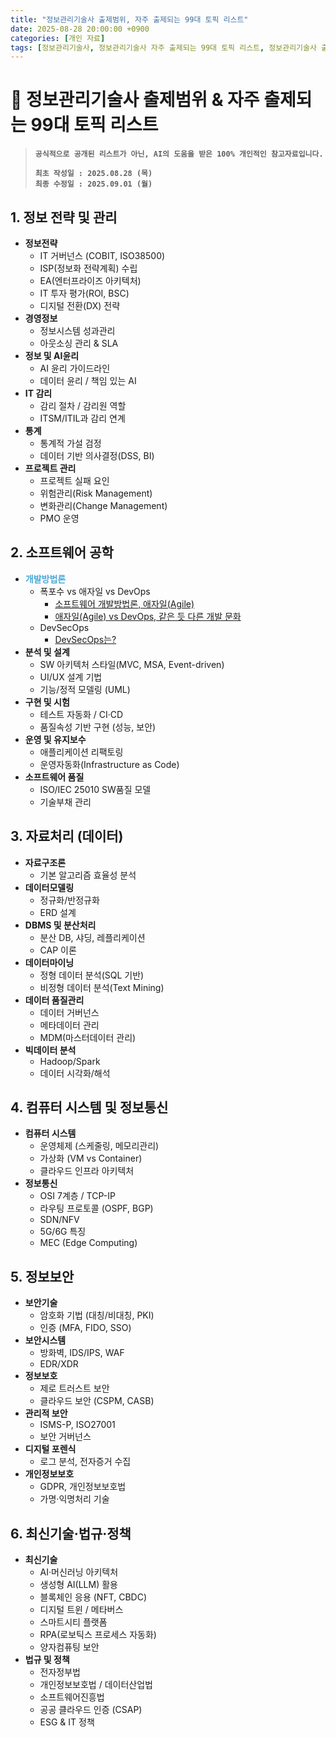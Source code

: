 ```yaml
---
title: "정보관리기술사 출제범위, 자주 출제되는 99대 토픽 리스트"
date: 2025-08-28 20:00:00 +0900
categories: [개인 자료]
tags: [정보관리기술사, 정보관리기술사 자주 출제되는 99대 토픽 리스트, 정보관리기술사 출제범위]
---
```


# 📘 정보관리기술사 출제범위 & 자주 출제되는 99대 토픽 리스트 
> **`공식적으로 공개된 리스트가 아닌, AI의 도움을 받은 100% 개인적인 참고자료입니다.`**
> 
> **`최초 작성일 : 2025.08.28 (목)`**<br>
> **`최종 수정일 : 2025.09.01 (월)`**


## 1. 정보 전략 및 관리
- **정보전략**
    - IT 거버넌스 (COBIT, ISO38500)
    - ISP(정보화 전략계획) 수립
    - EA(엔터프라이즈 아키텍처)
    - IT 투자 평가(ROI, BSC)
    - 디지털 전환(DX) 전략
- **경영정보**
    - 정보시스템 성과관리
    - 아웃소싱 관리 & SLA
- **정보 및 AI윤리**
    - AI 윤리 가이드라인
    - 데이터 윤리 / 책임 있는 AI
- **IT 감리**
    - 감리 절차 / 감리원 역할
    - ITSM/ITIL과 감리 연계
- **통계**
    - 통계적 가설 검정
    - 데이터 기반 의사결정(DSS, BI)
- **프로젝트 관리**
    - 프로젝트 실패 요인
    - 위험관리(Risk Management)
    - 변화관리(Change Management)
    - PMO 운영

## 2. 소프트웨어 공학
- <span style="color:#4AA8D8; font-weight:bold;">개발방법론</span>
    - 폭포수 vs 애자일 vs DevOps
        - [소프트웨어 개발방법론, 애자일(Agile)](https://anhyoin97.github.io/posts/software-agile/)
        - [애자일(Agile) vs DevOps, 같은 듯 다른 개발 문화](https://anhyoin97.github.io/posts/agile-devops/)
    - DevSecOps
        - [DevSecOps는?](https://anhyoin97.github.io/posts/devops-devsecops/)
- **분석 및 설계**
    - SW 아키텍처 스타일(MVC, MSA, Event-driven)
    - UI/UX 설계 기법
    - 기능/정적 모델링 (UML)
- **구현 및 시험**
    - 테스트 자동화 / CI·CD
    - 품질속성 기반 구현 (성능, 보안)
- **운영 및 유지보수**
    - 애플리케이션 리팩토링
    - 운영자동화(Infrastructure as Code)
- **소프트웨어 품질**
    - ISO/IEC 25010 SW품질 모델
    - 기술부채 관리

## 3. 자료처리 (데이터)
- **자료구조론**
    - 기본 알고리즘 효율성 분석
- **데이터모델링**
    - 정규화/반정규화
    - ERD 설계
- **DBMS 및 분산처리**
    - 분산 DB, 샤딩, 레플리케이션
    - CAP 이론
- **데이터마이닝**
    - 정형 데이터 분석(SQL 기반)
    - 비정형 데이터 분석(Text Mining)
- **데이터 품질관리**
    - 데이터 거버넌스
    - 메타데이터 관리
    - MDM(마스터데이터 관리)
- **빅데이터 분석**
    - Hadoop/Spark
    - 데이터 시각화/해석

## 4. 컴퓨터 시스템 및 정보통신
- **컴퓨터 시스템**
    - 운영체제 (스케줄링, 메모리관리)
    - 가상화 (VM vs Container)
    - 클라우드 인프라 아키텍처
- **정보통신**
    - OSI 7계층 / TCP-IP
    - 라우팅 프로토콜 (OSPF, BGP)
    - SDN/NFV
    - 5G/6G 특징
    - MEC (Edge Computing)

## 5. 정보보안
- **보안기술**
    - 암호화 기법 (대칭/비대칭, PKI)
    - 인증 (MFA, FIDO, SSO)
- **보안시스템**
    - 방화벽, IDS/IPS, WAF
    - EDR/XDR
- **정보보호**
    - 제로 트러스트 보안
    - 클라우드 보안 (CSPM, CASB)
- **관리적 보안**
    - ISMS-P, ISO27001
    - 보안 거버넌스
- **디지털 포렌식**
    - 로그 분석, 전자증거 수집
- **개인정보보호**
    - GDPR, 개인정보보호법
    - 가명·익명처리 기술

## 6. 최신기술·법규·정책
- **최신기술**
    - AI·머신러닝 아키텍처
    - 생성형 AI(LLM) 활용
    - 블록체인 응용 (NFT, CBDC)
    - 디지털 트윈 / 메타버스
    - 스마트시티 플랫폼
    - RPA(로보틱스 프로세스 자동화)
    - 양자컴퓨팅 보안
- **법규 및 정책**
    - 전자정부법
    - 개인정보보호법 / 데이터산업법
    - 소프트웨어진흥법
    - 공공 클라우드 인증 (CSAP)
    - ESG & IT 정책